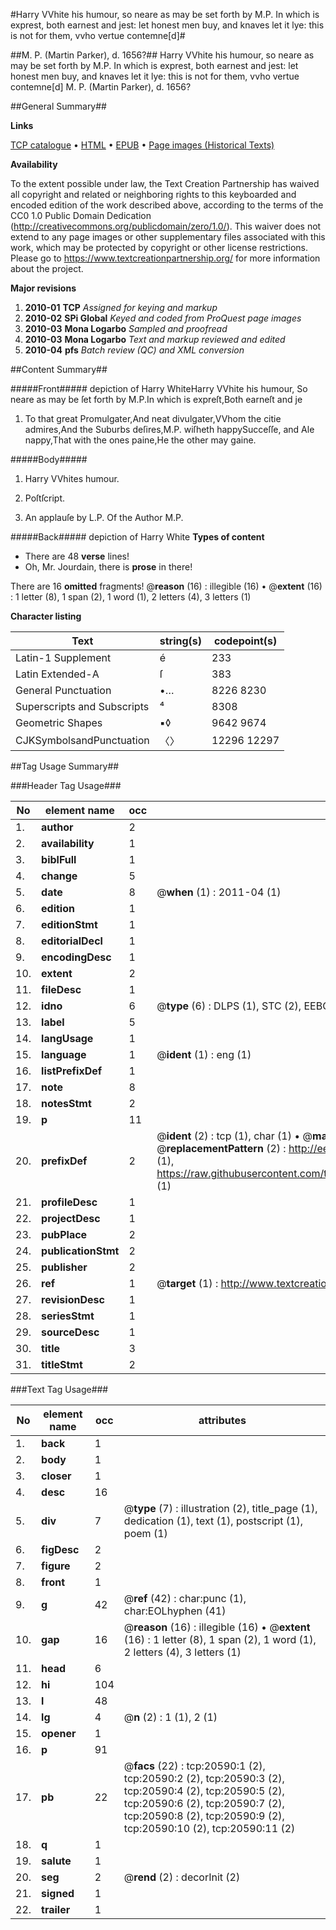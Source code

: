 #Harry VVhite his humour, so neare as may be set forth by M.P. In which is exprest, both earnest and jest: let honest men buy, and knaves let it lye: this is not for them, vvho vertue contemne[d]#

##M. P. (Martin Parker), d. 1656?##
Harry VVhite his humour, so neare as may be set forth by M.P. In which is exprest, both earnest and jest: let honest men buy, and knaves let it lye: this is not for them, vvho vertue contemne[d]
M. P. (Martin Parker), d. 1656?

##General Summary##

**Links**

[TCP catalogue](http://www.ota.ox.ac.uk/tcp/)  • 
[HTML](http://tei.it.ox.ac.uk/tcp/Texts-HTML/free/A08/A08959.html)  • 
[EPUB](http://tei.it.ox.ac.uk/tcp/Texts-EPUB/free/A08/A08959.epub) • 
[Page images (Historical Texts)](https://historicaltexts.jisc.ac.uk/eebo-99855117e)

**Availability**

To the extent possible under law, the Text Creation Partnership has waived all copyright and related or neighboring rights to this keyboarded and encoded edition of the work described above, according to the terms of the CC0 1.0 Public Domain Dedication (http://creativecommons.org/publicdomain/zero/1.0/). This waiver does not extend to any page images or other supplementary files associated with this work, which may be protected by copyright or other license restrictions. Please go to https://www.textcreationpartnership.org/ for more information about the project.

**Major revisions**

1. __2010-01__ __TCP__ *Assigned for keying and markup*
1. __2010-02__ __SPi Global__ *Keyed and coded from ProQuest page images*
1. __2010-03__ __Mona Logarbo__ *Sampled and proofread*
1. __2010-03__ __Mona Logarbo__ *Text and markup reviewed and edited*
1. __2010-04__ __pfs__ *Batch review (QC) and XML conversion*

##Content Summary##

#####Front#####
depiction of Harry WhiteHarry VVhite his humour, So neare as may be ſet forth by M.P.In which is expreſt,Both earneſt and je
1. To that great Promulgater,And neat divulgater,VVhom the citie admires,And the Suburbs deſires,M.P. wiſheth happySucceſſe, and Ale nappy,That with the ones paine,He the other may gaine.

#####Body#####

1. Harry VVhites humour.

1. Poſtſcript.

1. An applauſe by L.P. Of the Author M.P.

#####Back#####
depiction of Harry White
**Types of content**

  * There are 48 **verse** lines!
  * Oh, Mr. Jourdain, there is **prose** in there!

There are 16 **omitted** fragments! 
 @__reason__ (16) : illegible (16)  •  @__extent__ (16) : 1 letter (8), 1 span (2), 1 word (1), 2 letters (4), 3 letters (1)

**Character listing**


|Text|string(s)|codepoint(s)|
|---|---|---|
|Latin-1 Supplement|é|233|
|Latin Extended-A|ſ|383|
|General Punctuation|•…|8226 8230|
|Superscripts             and Subscripts|⁴|8308|
|Geometric Shapes|▪◊|9642 9674|
|CJKSymbolsandPunctuation|〈〉|12296 12297|

##Tag Usage Summary##

###Header Tag Usage###

|No|element name|occ|attributes|
|---|---|---|---|
|1.|__author__|2||
|2.|__availability__|1||
|3.|__biblFull__|1||
|4.|__change__|5||
|5.|__date__|8| @__when__ (1) : 2011-04 (1)|
|6.|__edition__|1||
|7.|__editionStmt__|1||
|8.|__editorialDecl__|1||
|9.|__encodingDesc__|1||
|10.|__extent__|2||
|11.|__fileDesc__|1||
|12.|__idno__|6| @__type__ (6) : DLPS (1), STC (2), EEBO-CITATION (1), PROQUEST (1), VID (1)|
|13.|__label__|5||
|14.|__langUsage__|1||
|15.|__language__|1| @__ident__ (1) : eng (1)|
|16.|__listPrefixDef__|1||
|17.|__note__|8||
|18.|__notesStmt__|2||
|19.|__p__|11||
|20.|__prefixDef__|2| @__ident__ (2) : tcp (1), char (1)  •  @__matchPattern__ (2) : ([0-9\-]+):([0-9IVX]+) (1), (.+) (1)  •  @__replacementPattern__ (2) : http://eebo.chadwyck.com/downloadtiff?vid=$1&page=$2 (1), https://raw.githubusercontent.com/textcreationpartnership/Texts/master/tcpchars.xml#$1 (1)|
|21.|__profileDesc__|1||
|22.|__projectDesc__|1||
|23.|__pubPlace__|2||
|24.|__publicationStmt__|2||
|25.|__publisher__|2||
|26.|__ref__|1| @__target__ (1) : http://www.textcreationpartnership.org/docs/. (1)|
|27.|__revisionDesc__|1||
|28.|__seriesStmt__|1||
|29.|__sourceDesc__|1||
|30.|__title__|3||
|31.|__titleStmt__|2||


###Text Tag Usage###

|No|element name|occ|attributes|
|---|---|---|---|
|1.|__back__|1||
|2.|__body__|1||
|3.|__closer__|1||
|4.|__desc__|16||
|5.|__div__|7| @__type__ (7) : illustration (2), title_page (1), dedication (1), text (1), postscript (1), poem (1)|
|6.|__figDesc__|2||
|7.|__figure__|2||
|8.|__front__|1||
|9.|__g__|42| @__ref__ (42) : char:punc (1), char:EOLhyphen (41)|
|10.|__gap__|16| @__reason__ (16) : illegible (16)  •  @__extent__ (16) : 1 letter (8), 1 span (2), 1 word (1), 2 letters (4), 3 letters (1)|
|11.|__head__|6||
|12.|__hi__|104||
|13.|__l__|48||
|14.|__lg__|4| @__n__ (2) : 1 (1), 2 (1)|
|15.|__opener__|1||
|16.|__p__|91||
|17.|__pb__|22| @__facs__ (22) : tcp:20590:1 (2), tcp:20590:2 (2), tcp:20590:3 (2), tcp:20590:4 (2), tcp:20590:5 (2), tcp:20590:6 (2), tcp:20590:7 (2), tcp:20590:8 (2), tcp:20590:9 (2), tcp:20590:10 (2), tcp:20590:11 (2)|
|18.|__q__|1||
|19.|__salute__|1||
|20.|__seg__|2| @__rend__ (2) : decorInit (2)|
|21.|__signed__|1||
|22.|__trailer__|1||
